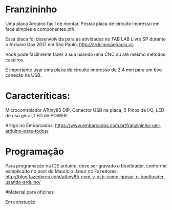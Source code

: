 # Franzininho


Uma placa Arduino facil de montar. Possui placa de circuito impresso em face simples e componentes pth. 

Essa placa foi desenvolvida para as atividades no FAB LAB Livre SP durante o Arduino Day 2017 em São Paulo: http://arduinosaopaulo.cc


Você pode facilmente fazer a sua usando uma CNC ou até mesmo métodos caseiros.

É importante usar uma placa de circuito impresso de 2.4 mm para um boo conexão na USB.


# Caracteríticas:

Microcontrolador ATtiny85 DIP, Conector USB na placa, 5 Pinos de I/O, LED de uso geral, LED de POWER

Artigo no Embarcados: https://www.embarcados.com.br/franzininho-um-arduino-para-todos/


# Programação


Para programação na IDE arduino, deve ser gravado o bootloader, conforme exmplicado no post do Mauricio Jabur no Fazedores: http://blog.fazedores.com/attiny85-com-v-usb-como-gravar-o-bootloader-usando-arduino/


#Material para oficinas

Em constução







